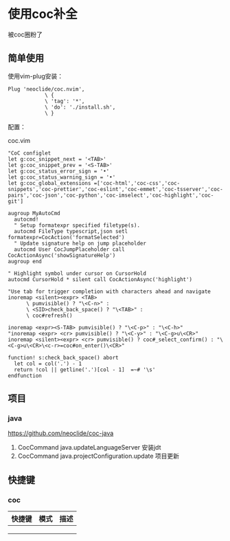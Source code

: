 # 使用coc补全

被coc圈粉了

## 简单使用

使用vim-plug安装：

```shell
Plug 'neoclide/coc.nvim',
            \ {
            \ 'tag': '*',
            \ 'do': './install.sh',
            \ }
```

配置：

coc.vim

```shell
"CoC configlet 
let g:coc_snippet_next = '<TAB>'
let g:coc_snippet_prev = '<S-TAB>'
let g:coc_status_error_sign = '•'
let g:coc_status_warning_sign = '•'
let g:coc_global_extensions =['coc-html','coc-css','coc-snippets','coc-prettier','coc-eslint','coc-emmet','coc-tsserver','coc-pairs','coc-json','coc-python','coc-imselect','coc-highlight','coc-git']

augroup MyAutoCmd
  autocmd!
  " Setup formatexpr specified filetype(s).
  autocmd FileType typescript,json setl formatexpr=CocAction('formatSelected')
  " Update signature help on jump placeholder
  autocmd User CocJumpPlaceholder call CocActionAsync('showSignatureHelp')
augroup end

" Highlight symbol under cursor on CursorHold
autocmd CursorHold * silent call CocActionAsync('highlight')

"Use tab for trigger completion with characters ahead and navigate
inoremap <silent><expr> <TAB>
      \ pumvisible() ? "\<C-n>" :
      \ <SID>check_back_space() ? "\<TAB>" :
      \ coc#refresh()

inoremap <expr><S-TAB> pumvisible() ? "\<C-p>" : "\<C-h>"
"inoremap <expr> <cr> pumvisible() ? "\<C-y>" : "\<C-g>u\<CR>"
inoremap <silent><expr> <cr> pumvisible() ? coc#_select_confirm() : "\<C-g>u\<CR>\<c-r>=coc#on_enter()\<CR>"

function! s:check_back_space() abort
  let col = col('.') - 1
  return !col || getline('.')[col - 1]  =~# '\s'
endfunction
```

## 项目

### java

https://github.com/neoclide/coc-java

1. CocCommand java.updateLanguageServer 安装jdt
2. CocCommand java.projectConfiguration.update  项目更新





## 快捷键

### coc

| 快捷键 | 模式 | 描述 |
| ------ | ---- | ---- |
|        |      |      |
|        |      |      |
|        |      |      |

